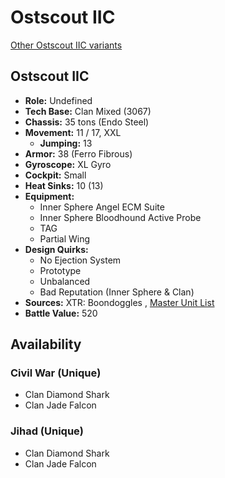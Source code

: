 # Ostscout IIC 

[Other Ostscout IIC variants](../ostscout_iic.md) 

## Ostscout IIC 

- **Role:** Undefined 
- **Tech Base:** Clan Mixed (3067) 
- **Chassis:** 35 tons (Endo Steel) 
- **Movement:** 11 / 17, XXL 
  - **Jumping:** 13 
- **Armor:** 38 (Ferro Fibrous) 
- **Gyroscope:** XL Gyro 
- **Cockpit:** Small 
- **Heat Sinks:** 10 (13) 
- **Equipment:** 
  - Inner Sphere Angel ECM Suite 
  - Inner Sphere Bloodhound Active Probe 
  - TAG 
  - Partial Wing 
- **Design Quirks:** 
  - No Ejection System 
  - Prototype 
  - Unbalanced 
  - Bad Reputation (Inner Sphere & Clan) 
- **Sources:** XTR: Boondoggles , [Master Unit List](http://masterunitlist.info/Unit/Details/5844) 
- **Battle Value:** 520 

## Availability 

### Civil War (Unique) 

- Clan Diamond Shark 
- Clan Jade Falcon 

### Jihad (Unique) 

- Clan Diamond Shark 
- Clan Jade Falcon 

